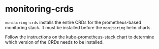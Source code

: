 # monitoring-crds

`monitoring-crds` installs the entire CRDs for the prometheus-based
monitoring stack. It must be installed before the `monitoring` helm
charts.

Follow the instructions on the [kube-prometheus-stack
chart](https://github.com/prometheus-community/helm-charts/tree/main/charts/kube-prometheus-stack)
to determine which version of the CRDs needs to be installed.
